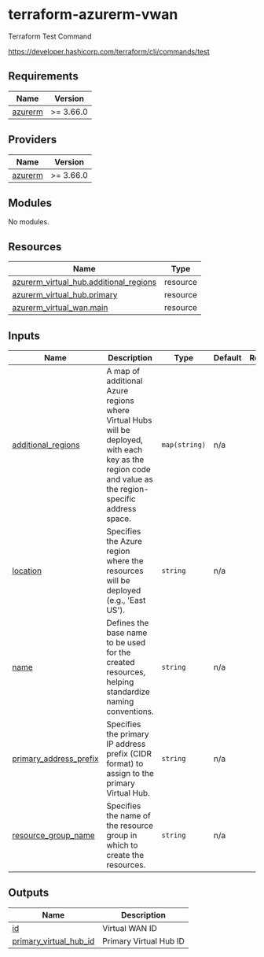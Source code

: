 # terraform-azurerm-vwan

Terraform Test Command

https://developer.hashicorp.com/terraform/cli/commands/test
<!-- BEGIN_TF_DOCS -->
## Requirements

| Name | Version |
|------|---------|
| <a name="requirement_azurerm"></a> [azurerm](#requirement\_azurerm) | >= 3.66.0 |

## Providers

| Name | Version |
|------|---------|
| <a name="provider_azurerm"></a> [azurerm](#provider\_azurerm) | >= 3.66.0 |

## Modules

No modules.

## Resources

| Name | Type |
|------|------|
| [azurerm_virtual_hub.additional_regions](https://registry.terraform.io/providers/hashicorp/azurerm/latest/docs/resources/virtual_hub) | resource |
| [azurerm_virtual_hub.primary](https://registry.terraform.io/providers/hashicorp/azurerm/latest/docs/resources/virtual_hub) | resource |
| [azurerm_virtual_wan.main](https://registry.terraform.io/providers/hashicorp/azurerm/latest/docs/resources/virtual_wan) | resource |

## Inputs

| Name | Description | Type | Default | Required |
|------|-------------|------|---------|:--------:|
| <a name="input_additional_regions"></a> [additional\_regions](#input\_additional\_regions) | A map of additional Azure regions where Virtual Hubs will be deployed, with each key as the region code and value as the region-specific address space. | `map(string)` | n/a | yes |
| <a name="input_location"></a> [location](#input\_location) | Specifies the Azure region where the resources will be deployed (e.g., 'East US'). | `string` | n/a | yes |
| <a name="input_name"></a> [name](#input\_name) | Defines the base name to be used for the created resources, helping standardize naming conventions. | `string` | n/a | yes |
| <a name="input_primary_address_prefix"></a> [primary\_address\_prefix](#input\_primary\_address\_prefix) | Specifies the primary IP address prefix (CIDR format) to assign to the primary Virtual Hub. | `string` | n/a | yes |
| <a name="input_resource_group_name"></a> [resource\_group\_name](#input\_resource\_group\_name) | Specifies the name of the resource group in which to create the resources. | `string` | n/a | yes |

## Outputs

| Name | Description |
|------|-------------|
| <a name="output_id"></a> [id](#output\_id) | Virtual WAN ID |
| <a name="output_primary_virtual_hub_id"></a> [primary\_virtual\_hub\_id](#output\_primary\_virtual\_hub\_id) | Primary Virtual Hub ID |
<!-- END_TF_DOCS -->